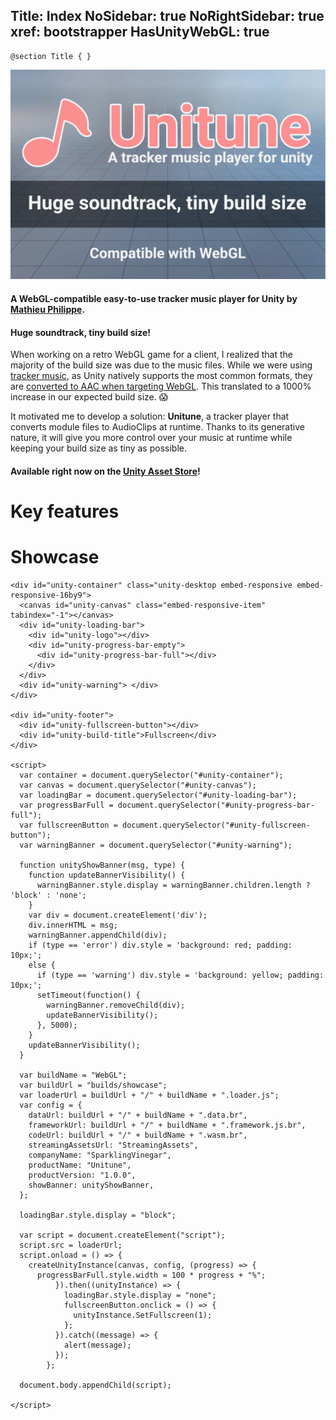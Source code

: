 Title: Index
NoSidebar: true
NoRightSidebar: true
xref: bootstrapper
HasUnityWebGL: true
---
```raw
@section Title { }
```

![Unitune keyart](img/unitune-coverimage.webp)

<div class="text-center mb-4">

#### **A WebGL-compatible easy-to-use tracker music player for Unity by [Mathieu Philippe](https://www.moartis.dev).**
#### **Huge soundtrack, tiny build size!**


When working on a retro WebGL game for a client, I realized that the majority of the build size was due to the music files.
While we were using [tracker music](https://en.wikipedia.org/wiki/Module_file), as Unity natively supports the most common formats, they are [converted to AAC when targeting WebGL](https://discussions.unity.com/t/audio-file-formats-and-webgl-it/590592).
This translated to a 1000% increase in our expected build size. 😱


It motivated me to develop a solution: **Unitune**, a tracker player that converts module files to AudioClips at runtime.
Thanks to its generative nature, it will give you more control over your music at runtime while keeping your build size as tiny as possible.
#### **Available right now on the [Unity Asset Store](https://u3d.as/3mpQ)**!

</div>

# Key features

<?! KeyFeatures /?>

# Showcase

```raw
<div id="unity-container" class="unity-desktop embed-responsive embed-responsive-16by9">
  <canvas id="unity-canvas" class="embed-responsive-item" tabindex="-1"></canvas>
  <div id="unity-loading-bar">
    <div id="unity-logo"></div>
    <div id="unity-progress-bar-empty">
      <div id="unity-progress-bar-full"></div>
    </div>
  </div>
  <div id="unity-warning"> </div>
</div>

<div id="unity-footer">
  <div id="unity-fullscreen-button"></div>
  <div id="unity-build-title">Fullscreen</div>
</div>

<script>
  var container = document.querySelector("#unity-container");
  var canvas = document.querySelector("#unity-canvas");
  var loadingBar = document.querySelector("#unity-loading-bar");
  var progressBarFull = document.querySelector("#unity-progress-bar-full");
  var fullscreenButton = document.querySelector("#unity-fullscreen-button");
  var warningBanner = document.querySelector("#unity-warning");

  function unityShowBanner(msg, type) {
    function updateBannerVisibility() {
      warningBanner.style.display = warningBanner.children.length ? 'block' : 'none';
    }
    var div = document.createElement('div');
    div.innerHTML = msg;
    warningBanner.appendChild(div);
    if (type == 'error') div.style = 'background: red; padding: 10px;';
    else {
      if (type == 'warning') div.style = 'background: yellow; padding: 10px;';
      setTimeout(function() {
        warningBanner.removeChild(div);
        updateBannerVisibility();
      }, 5000);
    }
    updateBannerVisibility();
  }

  var buildName = "WebGL";
  var buildUrl = "builds/showcase";
  var loaderUrl = buildUrl + "/" + buildName + ".loader.js";
  var config = {
    dataUrl: buildUrl + "/" + buildName + ".data.br",
    frameworkUrl: buildUrl + "/" + buildName + ".framework.js.br",
    codeUrl: buildUrl + "/" + buildName + ".wasm.br",
    streamingAssetsUrl: "StreamingAssets",
    companyName: "SparklingVinegar",
    productName: "Unitune",
    productVersion: "1.0.0",
    showBanner: unityShowBanner,
  };

  loadingBar.style.display = "block";

  var script = document.createElement("script");
  script.src = loaderUrl;
  script.onload = () => {
    createUnityInstance(canvas, config, (progress) => {
      progressBarFull.style.width = 100 * progress + "%";
          }).then((unityInstance) => {
            loadingBar.style.display = "none";
            fullscreenButton.onclick = () => {
              unityInstance.SetFullscreen(1);
            };
          }).catch((message) => {
            alert(message);
          });
        };

  document.body.appendChild(script);

</script>
```
